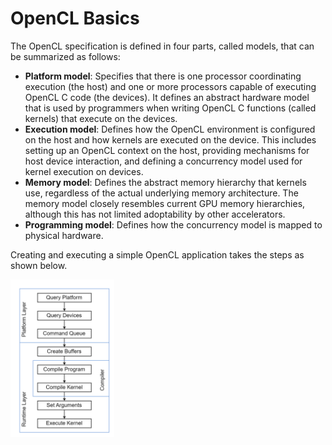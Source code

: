 # OpenCL Basics

The OpenCL specification is defined in four parts, called models, that can be summarized as follows:

- **Platform model**: Specifies that there is one processor coordinating execution (the host) and one or more processors capable of executing OpenCL C code (the devices). It defines an abstract hardware model that is used by programmers when writing OpenCL C functions (called kernels) that execute on the devices.
- **Execution model**: Defines how the OpenCL environment is configured on the host and how kernels are executed on the device. This includes setting up an OpenCL context on the host, providing mechanisms for host device interaction, and defining a concurrency model used for kernel execution on devices.
- **Memory model**: Defines the abstract memory hierarchy that kernels use, regardless of the actual underlying memory architecture. The memory model closely resembles current GPU memory hierarchies, although this has not limited adoptability by other accelerators.
- **Programming model**: Defines how the concurrency model is mapped to physical hardware.

Creating and executing a simple OpenCL application takes the steps as shown below.

<img src="./asset/steps.png" style="width: 33%;" />

